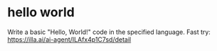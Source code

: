 # hello world
Write a basic "Hello, World!" code in the specified language.
Fast try: https://illa.ai/ai-agent/ILAfx4p1C7sd/detail
